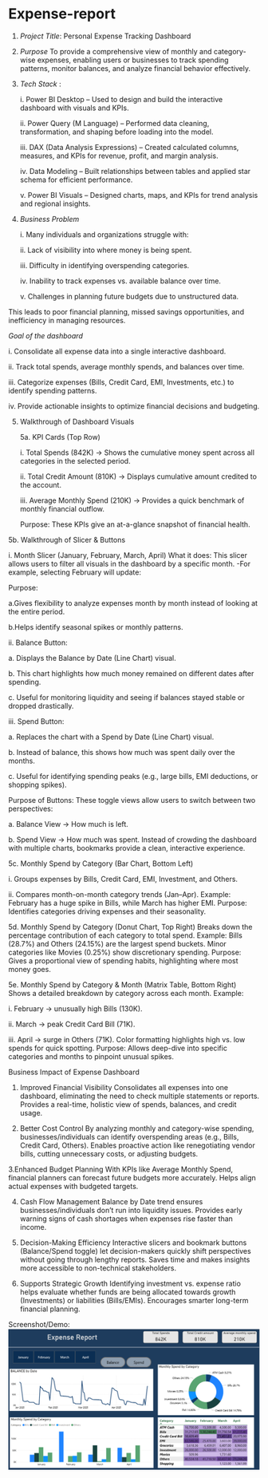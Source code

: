 # Expense-report
1. *Project Title*: Personal Expense Tracking Dashboard

2. *Purpose*
To provide a comprehensive view of monthly and category-wise expenses, enabling users or businesses to track spending patterns, monitor balances, and analyze financial behavior effectively.

3. *Tech Stack* :

   i. Power BI Desktop – Used to design and build the interactive dashboard with visuals and KPIs.

   ii. Power Query (M Language) – Performed data cleaning, transformation, and shaping before loading into the model.

   iii. DAX (Data Analysis Expressions) – Created calculated columns, measures, and KPIs for revenue, profit, and margin analysis.

   iv. Data Modeling – Built relationships between tables and applied star schema for efficient performance.

   v. Power BI Visuals – Designed charts, maps, and KPIs for trend analysis and regional insights.

4. *Business Problem*
   
   i. Many individuals and organizations struggle with:

   ii. Lack of visibility into where money is being spent.

   iii. Difficulty in identifying overspending categories.

   iv. Inability to track expenses vs. available balance over time.

   v. Challenges in planning future budgets due to unstructured data.

This leads to poor financial planning, missed savings opportunities, and inefficiency in managing resources.

   *Goal of the dashboard*
   
   i. Consolidate all expense data into a single interactive dashboard.
      
   ii. Track total spends, average monthly spends, and balances over time.
     
   iii. Categorize expenses (Bills, Credit Card, EMI, Investments, etc.) to identify spending patterns.
      
   iv. Provide actionable insights to optimize financial decisions and budgeting.

5. Walkthrough of Dashboard Visuals

   5a. KPI Cards (Top Row)
  
      i. Total Spends (842K) → Shows the cumulative money spent across all categories in the selected period.
   
      ii. Total Credit Amount (810K) → Displays cumulative amount credited to the account.
   
      iii. Average Monthly Spend (210K) → Provides a quick benchmark of monthly financial outflow.
   
   Purpose: These KPIs give an at-a-glance snapshot of financial health.

  5b. Walkthrough of Slicer & Buttons
    
   i. Month Slicer (January, February, March, April)
    What it does:
    This slicer allows users to filter all visuals in the dashboard by a specific month.
    -For example, selecting February will update:
    
   Purpose:
       
   a.Gives flexibility to analyze expenses month by month instead of looking at the entire period.
      
   b.Helps identify seasonal spikes or monthly patterns.

   ii. Balance Button:
     
   a. Displays the Balance by Date (Line Chart) visual.
   
   b. This chart highlights how much money remained on different dates after spending.
   
   c. Useful for monitoring liquidity and seeing if balances stayed stable or dropped drastically.

   iii. Spend Button:
     
   a. Replaces the chart with a Spend by Date (Line Chart) visual.
   
   b. Instead of balance, this shows how much was spent daily over the months.
   
   c. Useful for identifying spending peaks (e.g., large bills, EMI deductions, or shopping spikes).

   Purpose of Buttons:
   These toggle views allow users to switch between two perspectives:
    
   a. Balance View → How much is left.
    
   b. Spend View → How much was spent.
   Instead of crowding the dashboard with multiple charts, bookmarks provide a clean, interactive experience.

 5c. Monthly Spend by Category (Bar Chart, Bottom Left)
  
   i. Groups expenses by Bills, Credit Card, EMI, Investment, and Others.
  
  ii. Compares month-on-month category trends (Jan–Apr).
  Example: February has a huge spike in Bills, while March has higher EMI.
  Purpose: Identifies categories driving expenses and their seasonality.

5d. Monthly Spend by Category (Donut Chart, Top Right)
Breaks down the percentage contribution of each category to total spend.
Example: Bills (28.7%) and Others (24.15%) are the largest spend buckets.
Minor categories like Movies (0.25%) show discretionary spending.
 Purpose: Gives a proportional view of spending habits, highlighting where most money goes.

5e. Monthly Spend by Category & Month (Matrix Table, Bottom Right)
Shows a detailed breakdown by category across each month.
Example:
  
  i. February → unusually high Bills (130K).
  
  ii. March → peak Credit Card Bill (71K).
  
  iii. April → surge in Others (71K).
 Color formatting highlights high vs. low spends for quick spotting.
 Purpose: Allows deep-dive into specific categories and months to pinpoint unusual spikes.

Business Impact of Expense Dashboard
1. Improved Financial Visibility
Consolidates all expenses into one dashboard, eliminating the need to check multiple statements or reports.
Provides a real-time, holistic view of spends, balances, and credit usage.

3. Better Cost Control
   By analyzing monthly and category-wise spending, businesses/individuals can identify overspending areas (e.g., Bills, Credit Card, Others).
   Enables proactive action like renegotiating vendor bills, cutting unnecessary costs, or adjusting budgets.

3.Enhanced Budget Planning
With KPIs like Average Monthly Spend, financial planners can forecast future budgets more accurately.
Helps align actual expenses with budgeted targets.

4. Cash Flow Management
Balance by Date trend ensures businesses/individuals don’t run into liquidity issues.
Provides early warning signs of cash shortages when expenses rise faster than income.

5. Decision-Making Efficiency
Interactive slicers and bookmark buttons (Balance/Spend toggle) let decision-makers quickly shift perspectives without going through lengthy reports.
Saves time and makes insights more accessible to non-technical stakeholders.

6. Supports Strategic Growth
Identifying investment vs. expense ratio helps evaluate whether funds are being allocated towards growth (Investments) or liabilities (Bills/EMIs).
Encourages smarter long-term financial planning.

Screenshot/Demo: ![Dashboard Preview](https://github.com/anushagc04-pbi/Expense-report/blob/main/Snapshot%20of%20the%20expense%20report.png)
